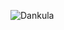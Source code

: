 ![Dankula](https://external-content.duckduckgo.com/iu/?u=https%3A%2F%2Fcdn.vox-cdn.com%2Fthumbor%2F1F144xim8YdMMv4NXBZ5N5RjTUA%3D%2F0x0%3A722x800%2F1200x0%2Ffilters%3Afocal(0x0%3A722x800)%2Fcdn.vox-cdn.com%2Fuploads%2Fchorus_asset%2Ffile%2F10838093%2FLUL.jpg&f=1&nofb=1)